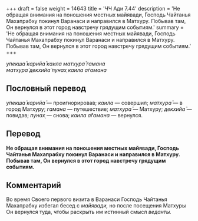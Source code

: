 +++
draft = false
weight = 14643
title = 'ЧЧ Ади 7.44'
description = 'Не обращая внимания на поношения местных майявади, Господь Чайтанья Махапрабху покинул Варанаси и направился в Матхуру. Побывав там, Он вернулся в этот город навстречу грядущим событиям.'
summary = 'Не обращая внимания на поношения местных майявади, Господь Чайтанья Махапрабху покинул Варанаси и направился в Матхуру. Побывав там, Он вернулся в этот город навстречу грядущим событиям.'
+++

_упекша̄ карийа̄ каила матхура̄ гамана  
матхура̄ декхийа̄ пунах̣ каила а̄гамана_

## Пословный перевод

_упекша̄_ _карийа̄_ — проигнорировав; _каила_ — совершил; _матхура̄_ — в город Матхуру; _гамана_ — путешествие; _матхура̄_ — Матхуру; _декхийа̄_ — повидав; _пунах̣_ — снова; _каила_ _а̄гамана_ — вернулся.

## Перевод

**Не обращая внимания на поношения местных майявади, Господь Чайтанья Махапрабху покинул Варанаси и направился в Матхуру. Побывав там, Он вернулся в этот город навстречу грядущим событиям.**

## Комментарий

Во время Своего первого визита в Варанаси Господь Чайтанья Махапрабху избегал бесед с _майявади,_ но после посещения Матхуры Он вернулся туда, чтобы раскрыть им истинный смысл _веданты._
